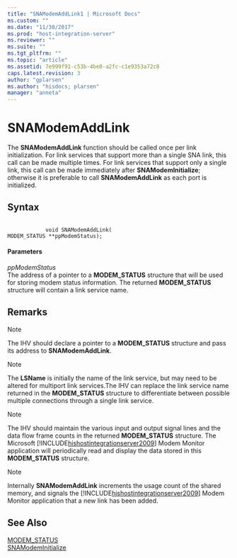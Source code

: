 ```yaml
---
title: "SNAModemAddLink1 | Microsoft Docs"
ms.custom: ""
ms.date: "11/30/2017"
ms.prod: "host-integration-server"
ms.reviewer: ""
ms.suite: ""
ms.tgt_pltfrm: ""
ms.topic: "article"
ms.assetid: 7e999f91-c53b-4be0-a2fc-c1e9353a72c8
caps.latest.revision: 3
author: "gplarsen"
ms.author: "hisdocs; plarsen"
manager: "anneta"
---
```

# SNAModemAddLink
The **SNAModemAddLink** function should be called once per link initialization. For link services that support more than a single SNA link, this call can be made multiple times. For link services that support only a single link, this call can be made immediately after **SNAModemInitialize**; otherwise it is preferable to call **SNAModemAddLink** as each port is initialized.  
  
## Syntax  
  
```  
  
            void SNAModemAddLink(   
MODEM_STATUS **ppModemStatus);  
```  
  
#### Parameters  
 *ppModemStatus*  
 The address of a pointer to a **MODEM_STATUS** structure that will be used for storing modem status information. The returned **MODEM_STATUS** structure will contain a link service name.  
  
## Remarks  
  
> [!NOTE]
>  The IHV should declare a pointer to a **MODEM_STATUS** structure and pass its address to **SNAModemAddLink**.  
  
> [!NOTE]
>  The **LSName** is initially the name of the link service, but may need to be altered for multiport link services.The IHV can replace the link service name returned in the **MODEM_STATUS** structure to differentiate between possible multiple connections through a single link service.  
  
> [!NOTE]
>  The IHV should maintain the various input and output signal lines and the data flow frame counts in the returned **MODEM_STATUS** structure. The Microsoft [!INCLUDE[hishostintegrationserver2009](../includes/hishostintegrationserver2009-md.md)] Modem Monitor application will periodically read and display the data stored in this **MODEM_STATUS** structure.  
  
> [!NOTE]
>  Internally **SNAModemAddLink** increments the usage count of the shared memory, and signals the [!INCLUDE[hishostintegrationserver2009](../includes/hishostintegrationserver2009-md.md)] Modem Monitor application that a new link has been added.  
  
## See Also  
 [MODEM_STATUS](../core/modem-status1.md)   
 [SNAModemInitialize](../core/snamodeminitialize2.md)
